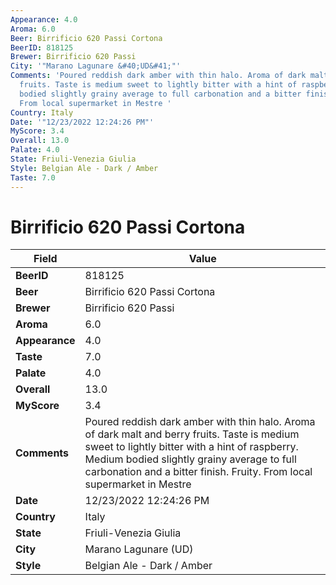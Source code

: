 ```yaml
---
Appearance: 4.0
Aroma: 6.0
Beer: Birrificio 620 Passi Cortona
BeerID: 818125
Brewer: Birrificio 620 Passi
City: '"Marano Lagunare &#40;UD&#41;"'
Comments: 'Poured reddish dark amber with thin halo. Aroma of dark malt and berry
  fruits. Taste is medium sweet to lightly bitter with a hint of raspberry. Medium
  bodied slightly grainy average to full carbonation and a bitter finish. Fruity.
  From local supermarket in Mestre '
Country: Italy
Date: '"12/23/2022 12:24:26 PM"'
MyScore: 3.4
Overall: 13.0
Palate: 4.0
State: Friuli-Venezia Giulia
Style: Belgian Ale - Dark / Amber
Taste: 7.0
---
```


# Birrificio 620 Passi Cortona

| Field         | Value |
|---------------|-------|
| **BeerID** | 818125 |
| **Beer** | Birrificio 620 Passi Cortona |
| **Brewer** | Birrificio 620 Passi |
| **Aroma** | 6.0 |
| **Appearance** | 4.0 |
| **Taste** | 7.0 |
| **Palate** | 4.0 |
| **Overall** | 13.0 |
| **MyScore** | 3.4 |
| **Comments** | Poured reddish dark amber with thin halo. Aroma of dark malt and berry fruits. Taste is medium sweet to lightly bitter with a hint of raspberry. Medium bodied slightly grainy average to full carbonation and a bitter finish. Fruity. From local supermarket in Mestre  |
| **Date** | 12/23/2022 12:24:26 PM |
| **Country** | Italy |
| **State** | Friuli-Venezia Giulia |
| **City** | Marano Lagunare &#40;UD&#41; |
| **Style** | Belgian Ale - Dark / Amber |
